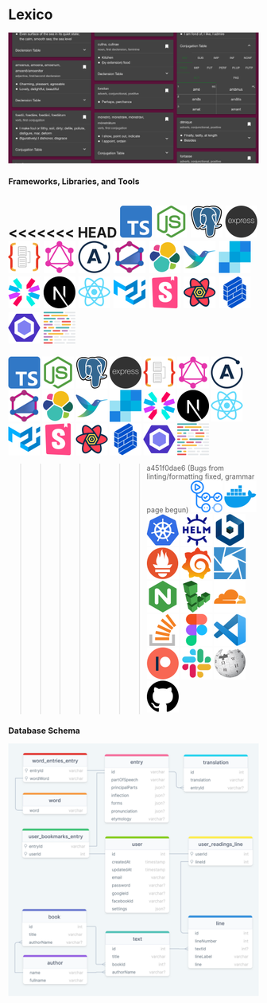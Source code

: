 # Lexico

<!-- <p align="right"><a href="https://www.lexicolatin.com"><img width="32" height="32" src="web/public/icon/android-chrome-512x512.png"></a></p> -->

<a href="https://www.lexicolatin.com"><a href="https://www.lexicolatin.com"><img alt="nodejs" src="assets/patreon-cover.png"></a>

### Frameworks, Libraries, and Tools

<!-- Generate icon link list from the tools variable in ToolIconGrid.tsx: tools.map((tool) => `<a href="${tool.url}"><img width="64" height="64" alt="${tool.name}" src="web/public/icon/tool/${tool.name}.png"></a>`, "").join("\n") -->

<<<<<<< HEAD
<a href="https://www.typescriptlang.org"><img width="64" height="64" alt="typescript" src="web/public/icon/tool/typescript.png"></a>
<a href="https://nodejs.org"><img width="64" height="64" alt="nodejs" src="web/public/icon/tool/nodejs.png"></a>
<a href="https://www.postgresql.org"><img width="64" height="64" alt="postgres" src="web/public/icon/tool/postgres.png"></a>
<a href="https://expressjs.com"><img width="64" height="64" alt="expressjs" src="web/public/icon/tool/expressjs.png"></a>
<a href="https://typeorm.io"><img width="64" height="64" alt="typeorm" src="web/public/icon/tool/typeorm.png"></a>
<a href="https://graphql.org"><img width="64" height="64" alt="graphql" src="web/public/icon/tool/graphql.png"></a>
<a href="https://www.apollographql.com"><img width="64" height="64" alt="apollo" src="web/public/icon/tool/apollo.png"></a>
<a href="https://typegraphql.com"><img width="64" height="64" alt="type-graphql" src="web/public/icon/tool/type-graphql.png"></a>
<a href="https://www.elastic.co"><img width="64" height="64" alt="elk" src="web/public/icon/tool/elk.png"></a>
<a href="https://fluentbit.io"><img width="64" height="64" alt="fluentbit" src="web/public/icon/tool/fluentbit.png"></a>
<a href="https://sendgrid.com"><img width="64" height="64" alt="sendgrid" src="web/public/icon/tool/sendgrid.png"></a>
<a href="https://jwt.io"><img width="64" height="64" alt="jwt" src="web/public/icon/tool/jwt.png"></a>
<a href="https://nextjs.org"><img width="64" height="64" alt="nextjs" src="web/public/icon/tool/nextjs.png"></a>
<a href="https://reactjs.org"><img width="64" height="64" alt="react" src="web/public/icon/tool/react.png"></a>
<a href="https://material-ui.com"><img width="64" height="64" alt="materialui" src="web/public/icon/tool/materialui.png"></a>
<a href="https://storybook.js.org"><img width="64" height="64" alt="storybook" src="web/public/icon/tool/storybook.png"></a>
<a href="https://react-query.tanstack.com"><img width="64" height="64" alt="react-query" src="web/public/icon/tool/react-query.png"></a>
<a href="https://formik.org"><img width="64" height="64" alt="formik" src="web/public/icon/tool/formik.png"></a>
<a href="https://eslint.org"><img width="64" height="64" alt="eslint" src="web/public/icon/tool/eslint.png"></a>
<a href="https://prettier.io"><img width="64" height="64" alt="prettier" src="web/public/icon/tool/prettier.png"></a>
=======
<a href="https://www.typescriptlang.org/"><img width="64" height="64" alt="typescript" src="web/public/icon/tool/typescript.png"></a>
<a href="https://nodejs.org/"><img width="64" height="64" alt="nodejs" src="web/public/icon/tool/nodejs.png"></a>
<a href="https://www.postgresql.org/"><img width="64" height="64" alt="postgres" src="web/public/icon/tool/postgres.png"></a>
<a href="https://expressjs.com/"><img width="64" height="64" alt="expressjs" src="web/public/icon/tool/expressjs.png"></a>
<a href="https://typeorm.io/"><img width="64" height="64" alt="typeorm" src="web/public/icon/tool/typeorm.png"></a>
<a href="https://graphql.org/"><img width="64" height="64" alt="graphql" src="web/public/icon/tool/graphql.png"></a>
<a href="https://www.apollographql.com/"><img width="64" height="64" alt="apollo" src="web/public/icon/tool/apollo.png"></a>
<a href="https://typegraphql.com/"><img width="64" height="64" alt="type-graphql" src="web/public/icon/tool/type-graphql.png"></a>
<a href="https://www.elastic.co/"><img width="64" height="64" alt="elk" src="web/public/icon/tool/elk.png"></a>
<a href="https://fluentbit.io/"><img width="64" height="64" alt="fluentbit" src="web/public/icon/tool/fluentbit.png"></a>
<a href="https://sendgrid.com"><img width="64" height="64" alt="sendgrid" src="web/public/icon/tool/sendgrid.png"></a>
<a href="https://jwt.io/"><img width="64" height="64" alt="jwt" src="web/public/icon/tool/jwt.png"></a>
<a href="https://nextjs.org/"><img width="64" height="64" alt="nextjs" src="web/public/icon/tool/nextjs.png"></a>
<a href="https://reactjs.org/"><img width="64" height="64" alt="react" src="web/public/icon/tool/react.png"></a>
<a href="https://material-ui.com/"><img width="64" height="64" alt="materialui" src="web/public/icon/tool/materialui.png"></a>
<a href="https://storybook.js.org"><img width="64" height="64" alt="storybook" src="web/public/icon/tool/storybook.png"></a>
<a href="https://react-query.tanstack.com/"><img width="64" height="64" alt="react-query" src="web/public/icon/tool/react-query.png"></a>
<a href="https://formik.org/"><img width="64" height="64" alt="formik" src="web/public/icon/tool/formik.png"></a>
<a href="https://eslint.org/"><img width="64" height="64" alt="eslint" src="web/public/icon/tool/eslint.png"></a>
<a href="https://prettier.io/"><img width="64" height="64" alt="prettier" src="web/public/icon/tool/prettier.png"></a>
>>>>>>> a451f0dae6 (Bugs from linting/formatting fixed, grammar page begun)
<a href="https://github.com/features/actions"><img width="64" height="64" alt="github-actions" src="web/public/icon/tool/github-actions.png"></a>
<a href="https://www.docker.com"><img width="64" height="64" alt="docker" src="web/public/icon/tool/docker.png"></a>
<a href="https://kubernetes.io"><img width="64" height="64" alt="kubernetes" src="web/public/icon/tool/kubernetes.png"></a>
<a href="https://helm.sh"><img width="64" height="64" alt="helm" src="web/public/icon/tool/helm.png"></a>
<a href="https://bitnami.com/stacks/helm"><img width="64" height="64" alt="bitnami" src="web/public/icon/tool/bitnami.png"></a>
<a href="https://prometheus.io"><img width="64" height="64" alt="prometheus" src="web/public/icon/tool/prometheus.png"></a>
<a href="https://grafana.com"><img width="64" height="64" alt="grafana" src="web/public/icon/tool/grafana.png"></a>
<a href="https://k8slens.dev"><img width="64" height="64" alt="lens" src="web/public/icon/tool/lens.png"></a>
<a href="https://www.nginx.com"><img width="64" height="64" alt="nginx" src="web/public/icon/tool/nginx.png"></a>
<a href="https://www.linode.com"><img width="64" height="64" alt="linode" src="web/public/icon/tool/linode.png"></a>
<a href="https://www.cloudflare.com"><img width="64" height="64" alt="cloudflare" src="web/public/icon/tool/cloudflare.png"></a>
<a href="https://stackoverflow.com/questions/201323/how-to-validate-an-email-address-using-a-regular-expression"><img width="64" height="64" alt="stackoverflow" src="web/public/icon/tool/stackoverflow.png"></a>
<a href="https://www.figma.com"><img width="64" height="64" alt="figma" src="web/public/icon/tool/figma.png"></a>
<a href="https://code.visualstudio.com"><img width="64" height="64" alt="vscode" src="web/public/icon/tool/vscode.png"></a>
<a href="https://www.patreon.com/lexico"><img width="64" height="64" alt="patreon" src="web/public/icon/tool/patreon.png"></a>
<a href="https://lexico-group.slack.com/archives/C01SN2QN2BF"><img width="64" height="64" alt="slack" src="web/public/icon/tool/slack.png"></a>
<a href="https://www.wiktionary.org"><img width="64" height="64" alt="wikipedia" src="web/public/icon/tool/wikipedia.png"></a>
<a href="https://github.com/JimmyPaolini/Lexico"><img width="64" height="64" alt="github" src="web/public/icon/tool/github.png"></a>

### Database Schema

<p align="center"><a href="https://drawsql.app/lexico/diagrams/lexico"><img src="assets/database_schema.png"></a></p>
